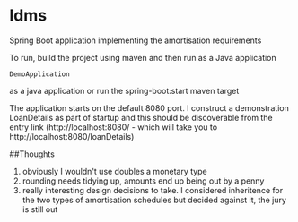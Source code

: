 # ldms

Spring Boot application implementing the amortisation requirements

To run, build the project using maven and then run as a Java application

`DemoApplication`

as a java application or run the spring-boot:start maven target

The application starts on the default 8080 port. I construct a demonstration LoanDetails as part of startup and this should
be discoverable from the entry link  (http://localhost:8080/ - which will take you to http://localhost:8080/loanDetails)

##Thoughts

1. obviously I wouldn't use doubles a monetary type
2. rounding needs tidying up, amounts end up being out by a penny
3. really interesting design decisions to take. I considered inheritence for the two types of amortisation schedules but decided against it, the jury is still out  
